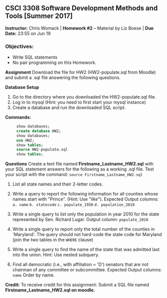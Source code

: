 ## CSCI 3308 Software Development Methods and Tools [Summer 2017]

**Instructor:** Chris Womack | **Homework #2** – Material by Liz Boese | **Due Date:** 23:55 on Jun 19

### Objectives:
- Write SQL statements
- No pair programming on this Homework.

**Assignment**
Download the file for HW2 (HW2-populate.sql from Moodle) and submit a .sql file answering the following questions.

**Database Setup**
1. Go to the directory where you downloaded the HW2-populate.sql file.
2. Log in to mysql (Hint: you need to first start your mysql instance)
3. Create a database and run the downloaded SQL script.

**Commands:**
```SQL
     show databases;
     create database HW2;
     show databases;
     use HW2;
     show tables;
     source HW2-populate.sql
     show tables;
```
**Questions**
Create a text file named **Firstname_Lastname_HW2.sql** with your SQL statement answers for the following as a working .sql file. Test your script with the command: ```source Firstname_Lastname_HW2.sql```
1. List all state names and their 2-letter codes.
2. Write a query to report the following information for all counties whose names start with "Prince". (Hint: Use "*like*").
Expected Output columns:
   `a. name`
   `b. statecode`
   `c. populate_1950`
   `d. population_2010`

3. Write a single query to list only the population in year 2010 for the state represented by Sen. Richard Lugar. Output column: `populate_2010`

4. Write a single query to report only the total number of the counties in 'Maryland'. The query should not hard-code the state code for Maryland (join the two tables in the ```WHERE``` clause)

5. Write a single query to find the name of the state that was admitted last into the union. Hint: Use nested subquery.

6. Find all democratic (i.e., with affiliation = 'D') senators that are not chairman of any committee or subcommittee. Expected Output columns: ```name``` Order by name.

**Credit:**
To receive credit for this assignment: Submit a SQL file named **Firstname_Lastname_HW2.sql on moodle.**
